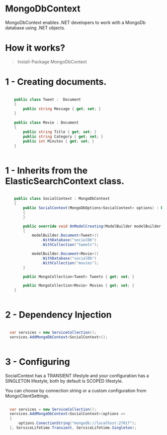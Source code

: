 # MongoDbContext
MongoDbContext enables .NET developers to work with a MongoDb database using .NET objects.

# How it works?

> Install-Package MongoDbContext

# 1 - Creating documents.

```csharp

    public class Tweet :  Document
    {
        public string Message { get; set; }
    }
    
    public class Movie : Document
    { 
        public string Title { get; set; }
        public string Category { get; set; }
        public int Minutes { get; set; }
    }
    
```

# 1 - Inherits from the ElasticSearchContext class.

```csharp

    public class SocialContext : MongoDbContext
    {
        public SocialContext(MongoDbOptions<SocialContext> options) : base(options)
        {
        }

        public override void OnModelCreating(ModelBuilder modelBuilder)
        {
            modelBuilder.Document<Tweet>()
                .WithDatabase("socialDb")
                .WithCollection("tweets");

            modelBuilder.Document<Movie>()
                .WithDatabase("socialDb")
                .WithCollection("movies");
        }

        public MongoCollection<Tweet> Tweets { get; set; }

        public MongoCollection<Movie> Movies { get; set; }
    }
    
```

# 2 - Dependency Injection

```csharp

  var services = new ServiceCollection();
  services.AddMongoDbContext<SocialContext>();
    
```

# 3 - Configuring

SocialContext has a TRANSIENT lifestyle and your configuration has a SINGLETON lifestyle, both by default is SCOPED lifestyle.

You can choose by connection string or a custom configuration from MongoClientSettings.

```csharp

  var services = new ServiceCollection();
  services.AddMongoDbContext<SocialContext>(options =>
  {
      options.ConectionString("mongodb://localhost:27017");
  }, ServiceLifetime.Transient, ServiceLifetime.Singleton);
    
```

